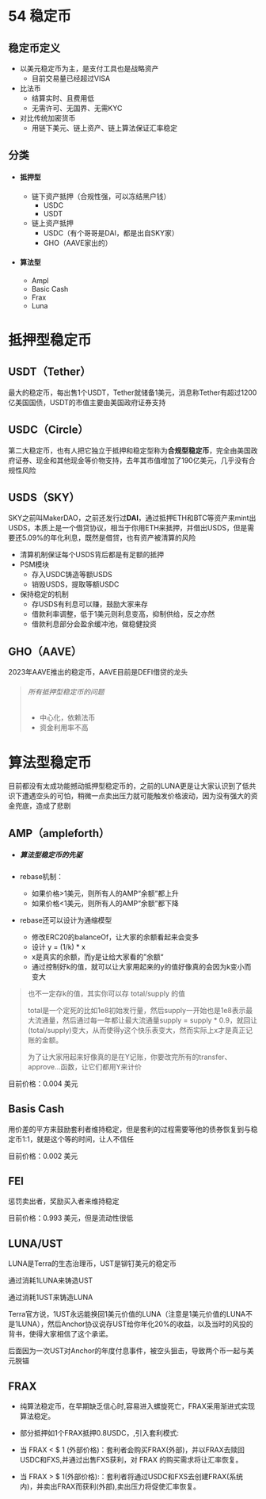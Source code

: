 # 54 稳定币

## 稳定币定义

- 以美元稳定币为主，是支付工具也是战略资产
  - 目前交易量已经超过VISA
- 比法币
  - 结算实时、且费用低
  - 无需许可、无国界、无需KYC
- 对比传统加密货币
  - 用链下美元、链上资产、链上算法保证汇率稳定

## 分类

- #### 抵押型

  - 链下资产抵押（合规性强，可以冻结黑户钱）
    - USDC
    - USDT
  - 链上资产抵押
    - USDC（有个哥哥是DAI，都是出自SKY家）
    - GHO（AAVE家出的）

- #### 算法型

  - Ampl
  - Basic Cash
  - Frax
  - Luna

# 抵押型稳定币

## USDT（Tether）

最大的稳定币，每出售1个USDT，Tether就储备1美元，消息称Tether有超过1200亿美国国债，USDT的市值主要由美国政府证券支持

## USDC（Circle）

第二大稳定币，也有人把它独立于抵押和稳定型称为**合规型稳定币**，完全由美国政府证券、现金和其他现金等价物支持，去年其市值增加了190亿美元，几乎没有合规性风险

## USDS（SKY）

SKY之前叫MakerDAO，之前还发行过**DAI**，通过抵押ETH和BTC等资产来mint出USDS，本质上是一个借贷协议，相当于你用ETH来抵押，并借出USDS，但是需要还5.09%的年化利息，既然是借贷，也有资产被清算的风险

- 清算机制保证每个USDS背后都是有足额的抵押
- PSM模块
  - 存入USDC铸造等额USDS
  - 销毁USDS，提取等额USDC
- 保持稳定的机制
  - 存USDS有利息可以赚，鼓励大家来存
  - 借款利率调整，低于1美元则利息变高，抑制供给，反之亦然
  - 借款利息部分会盈余缓冲池，做稳健投资

## GHO（AAVE）

2023年AAVE推出的稳定币，AAVE目前是DEFI借贷的龙头

> ###### 所有抵押型稳定币的问题
>
> - 中心化，依赖法币
> - 资金利用率不高

# 算法型稳定币

目前都没有太成功能撼动抵押型稳定币的，之前的LUNA更是让大家认识到了低共识下遭遇空头的可怕，稍微一点卖出压力就可能触发价格波动，因为没有强大的资金兜底，造成了悲剧

## AMP（ampleforth）

- ##### 算法型稳定币的先驱

- rebase机制：

  - 如果价格>1美元，则所有人的AMP“余额”都上升
  - 如果价格<1美元，则所有人的AMP“余额”都下降

- rebase还可以设计为通缩模型
  - 修改ERC20的balanceOf，让大家的余额看起来会变多
  - 设计 y = (1/k) * x
  - x是真实的余额，而y是让给大家看的”余额“
  - 通过控制好k的值，就可以让大家用起来的y的值好像真的会因为k变小而变大

> 也不一定存k的值，其实你可以存 total/supply 的值
>
> total是一个定死的比如1e8初始发行量，然后supply一开始也是1e8表示最大流通量，然后通过每一年都让最大流通量supply = supply * 0.9，就回让 (total/supply)变大，从而使得y这个快乐表变大，然而实际上x才是真正记账的金额。
>
> 为了让大家用起来好像真的是在Y记账，你要改完所有的transfer、approve...函数，让它们都用Y来计价

目前价格：0.004 美元

## Basis Cash

用价差的平方来鼓励套利者维持稳定，但是套利的过程需要等他的债券恢复到与稳定币1:1，就是这个等的时间，让人不信任

目前价格：0.002 美元

## FEI

惩罚卖出者，奖励买入者来维持稳定

目前价格：0.993 美元，但是流动性很低

## LUNA/UST

LUNA是Terra的生态治理币，UST是铆钉美元的稳定币

通过消耗1LUNA来铸造UST

通过消耗1UST来铸造LUNA

Terra官方说，1UST永远能换回1美元价值的LUNA（注意是1美元价值的LUNA不是1LUNA），然后Anchor协议说存UST给你年化20%的收益，以及当时的风投的背书，使得大家相信了这个承诺。

后面因为一次UST对Anchor的年度付息事件，被空头狙击，导致两个币一起与美元脱锚

## FRAX

- 纯算法稳定币，在早期缺乏信心时,容易进入螺旋死亡，FRAX采用渐进式实现算法稳定。

- 部分抵押如1个FRAX抵押0.8USDC，,引入套利模式:

- 当 FRAX < $ 1 (外部价格)：套利者会购买FRAX(外部)，并以FRAX去赎回USDC和FXS,并通过出售FXS获利，对 FRAX 的购买需求将让汇率恢复。

- 当 FRAX > $ 1(外部价格):：套利者将通过USDC和FXS去创建FRAX(系统内)，并卖出FRAX而获利(外部),卖出压力将促使汇率恢复。